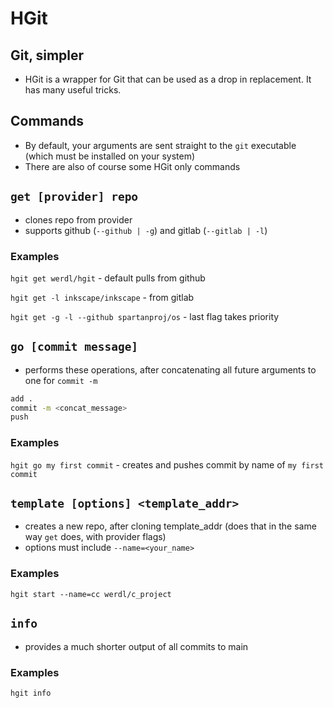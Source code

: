 # HGit
## Git, simpler
- HGit is a wrapper for Git that can be used as a drop in replacement. It has many useful tricks.
## Commands
- By default, your arguments are sent straight to the `git` executable (which must be installed on your system)
- There are also of course some HGit only commands
## `get [provider] repo`
- clones repo from provider
- supports github (`--github | -g`) and gitlab (`--gitlab | -l`)
### Examples
`hgit get werdl/hgit` - default pulls from github

`hgit get -l inkscape/inkscape` - from gitlab

`hgit get -g -l --github spartanproj/os` - last flag takes priority

## `go [commit message]`
- performs these operations, after concatenating all future arguments to one for `commit -m`
```bash
add .
commit -m <concat_message>
push
```
### Examples
`hgit go my first commit` - creates and pushes commit by name of `my first commit`

## `template [options] <template_addr>`
- creates a new repo, after cloning template_addr (does that in the same way `get` does, with provider flags)
- options must include `--name=<your_name>`
### Examples
`hgit start --name=cc werdl/c_project`

## `info`
- provides a much shorter output of all commits to main
### Examples
`hgit info`